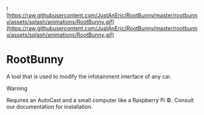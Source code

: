   ![https://raw.githubusercontent.com/JustAnEric/RootBunny/master/rootbunny/assets/splash/animations/RootBunny.gif](https://raw.githubusercontent.com/JustAnEric/RootBunny/master/rootbunny/assets/splash/animations/RootBunny.gif)
# RootBunny
A tool that is used to modify the infotainment interface of any car.
> [!WARNING]
> Requires an AutoCast and a small computer like a Raspberry Pi ©️. Consult our documentation for installation. 
